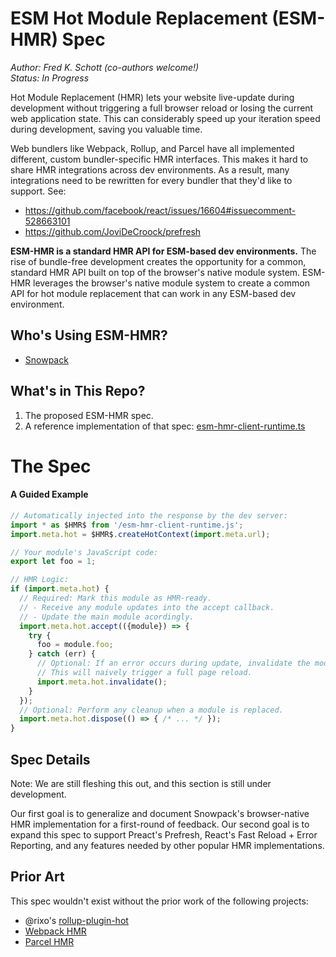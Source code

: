 # ESM Hot Module Replacement (ESM-HMR) Spec

*Author: Fred K. Schott (co-authors welcome!)*  
*Status: In Progress*

Hot Module Replacement (HMR) lets your website live-update during development without triggering a full browser reload or losing the current web application state. This can considerably speed up your iteration speed during development, saving you valuable time.

Web bundlers like Webpack, Rollup, and Parcel have all implemented different, custom bundler-specific HMR interfaces. This makes it hard to share HMR integrations across dev environments. As a result, many integrations need to be rewritten for every bundler that they'd like to support. See: 
  - https://github.com/facebook/react/issues/16604#issuecomment-528663101
  - https://github.com/JoviDeCroock/prefresh

**ESM-HMR is a standard HMR API for ESM-based dev environments.** The rise of bundle-free development creates the opportunity for a common, standard HMR API built on top of the browser's native module system. ESM-HMR leverages the browser's native module system to create a common API for hot module replacement that can work in any ESM-based dev environment.

## Who's Using ESM-HMR?

- [Snowpack](http://snowpack.dev/)

## What's in This Repo?

1. The proposed ESM-HMR spec.
2. A reference implementation of that spec: [esm-hmr-client-runtime.ts](/esm-hmr-client-runtime.ts)

# The Spec

#### A Guided Example

```js
// Automatically injected into the response by the dev server:
import * as $HMR$ from '/esm-hmr-client-runtime.js';
import.meta.hot = $HMR$.createHotContext(import.meta.url);

// Your module's JavaScript code:
export let foo = 1;

// HMR Logic:
if (import.meta.hot) {
  // Required: Mark this module as HMR-ready.
  // - Receive any module updates into the accept callback.
  // - Update the main module acordingly.
  import.meta.hot.accept(({module}) => {
    try {
      foo = module.foo;
    } catch (err) {
      // Optional: If an error occurs during update, invalidate the module.
      // This will naively trigger a full page reload.
      import.meta.hot.invalidate();
    }
  });
  // Optional: Perform any cleanup when a module is replaced.
  import.meta.hot.dispose(() => { /* ... */ });
}
```

## Spec Details

Note: We are still fleshing this out, and this section is still under development. 

Our first goal is to generalize and document Snowpack's browser-native HMR implementation for a first-round of feedback. Our second goal is to expand this spec to support Preact's Prefresh, React's Fast Reload + Error Reporting, and any features needed by other popular HMR implementations. 


## Prior Art

This spec wouldn't exist without the prior work of the following projects:

- @rixo's [rollup-plugin-hot](https://github.com/rixo/rollup-plugin-hot)
- [Webpack HMR](https://webpack.js.org/concepts/hot-module-replacement/)
- [Parcel HMR](https://parceljs.org/hmr.html)
